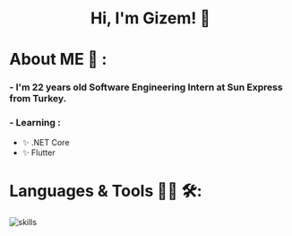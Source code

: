 
<div align="center">
  <h1 align="center">
    Hi, I'm Gizem! 👋 <br>
     </h1>
</div>

# About ME 💬 :

### - I'm 22 years  old Software Engineering Intern at Sun Express from Turkey.

### - Learning :
- ✨ .NET Core
- ✨ Flutter



# Languages & Tools 👨‍💻 🛠:




![skills](https://skillicons.dev/icons?i=html,css,js,php,mysql,py,vim,md,git,bash,vscode,flutter,net,visualstudio,postgresql,java,unity,cs,dart,arduino,linux&theme=light)
